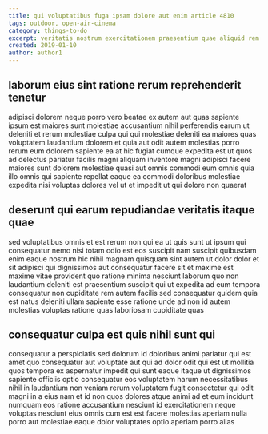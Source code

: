 ```yaml
---
title: qui voluptatibus fuga ipsam dolore aut enim article 4810
tags: outdoor, open-air-cinema
category: things-to-do
excerpt: veritatis nostrum exercitationem praesentium quae aliquid rem
created: 2019-01-10
author: author1
---
```


## laborum eius sint ratione rerum reprehenderit tenetur

adipisci dolorem neque porro vero beatae ex autem aut quas sapiente ipsum est maiores sunt molestiae accusantium nihil perferendis earum ut deleniti et rerum molestiae culpa qui qui molestiae deleniti ea maiores quas voluptatem laudantium dolorem et quia aut odit autem molestias porro rerum eum dolorem sapiente ea at hic fugiat cumque expedita est ut quos ad delectus pariatur facilis magni aliquam inventore magni adipisci facere maiores sunt dolorem molestiae quasi aut omnis commodi eum omnis quia illo omnis qui sapiente repellat eaque ea commodi doloribus molestiae expedita nisi voluptas dolores vel ut et impedit ut qui dolore non quaerat

## deserunt qui earum repudiandae veritatis itaque quae

sed voluptatibus omnis et est rerum non qui ea ut quis sunt ut ipsum qui consequatur nemo nisi totam odio est eos suscipit nam suscipit quibusdam enim eaque nostrum hic nihil magnam quisquam sint autem ut dolor dolor et sit adipisci qui dignissimos aut consequatur facere sit et maxime est maxime vitae provident quo ratione minima nesciunt laborum quo non laudantium deleniti est praesentium suscipit qui ut expedita ad eum tempora consequatur non cupiditate rem autem facilis sed consequatur quidem quia est natus deleniti ullam sapiente esse ratione unde ad non id autem molestias voluptas ratione quas laboriosam cupiditate quas

## consequatur culpa est quis nihil sunt qui

consequatur a perspiciatis sed dolorum id doloribus animi pariatur qui est amet quo consequatur aut voluptate aut qui ad dolor odit qui est ut mollitia quos tempora ex aspernatur impedit qui sunt eaque itaque ut dignissimos sapiente officiis optio consequatur eos voluptatem harum necessitatibus nihil in laudantium non veniam rerum voluptatem fugit consectetur qui odit magni in a eius nam et id non quos dolores atque animi ad et eum incidunt numquam eos ratione accusantium nesciunt id exercitationem neque voluptas nesciunt eius omnis cum est est facere molestias aperiam nulla porro aut molestiae eaque dolor voluptates optio aperiam porro alias
